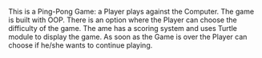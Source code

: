 This is a Ping-Pong Game: a Player plays against the Computer.
The game is built with OOP. There is an option where the Player can choose
the difficulty of the game. The ame has a scoring system and 
uses Turtle module to display the game.
As soon as the Game is over the Player can choose if he/she wants to 
continue playing.